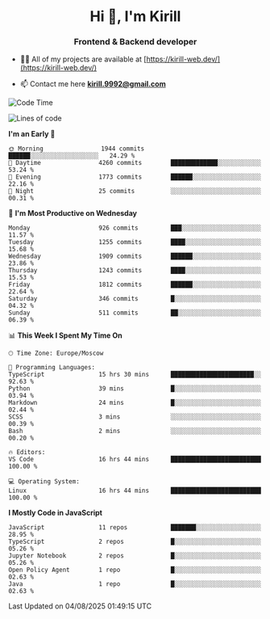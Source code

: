 <h1 align="center">Hi 👋, I'm Kirill</h1>
<h3 align="center">Frontend & Backend developer</h3>

- 👨‍💻 All of my projects are available at [https://kirill-web.dev/](https://kirill-web.dev/)

- 📫 Contact me here **kirill.9992@gmail.com**











<!--START_SECTION:waka-->
![Code Time](http://img.shields.io/badge/Code%20Time-2%2C317%20hrs%2022%20mins-blue)

![Lines of code](https://img.shields.io/badge/From%20Hello%20World%20I%27ve%20Written-5.1%20million%20lines%20of%20code-blue)

**I'm an Early 🐤** 

```text
🌞 Morning                1944 commits        ██████░░░░░░░░░░░░░░░░░░░   24.29 % 
🌆 Daytime                4260 commits        █████████████░░░░░░░░░░░░   53.24 % 
🌃 Evening                1773 commits        ██████░░░░░░░░░░░░░░░░░░░   22.16 % 
🌙 Night                  25 commits          ░░░░░░░░░░░░░░░░░░░░░░░░░   00.31 % 
```
📅 **I'm Most Productive on Wednesday** 

```text
Monday                   926 commits         ███░░░░░░░░░░░░░░░░░░░░░░   11.57 % 
Tuesday                  1255 commits        ████░░░░░░░░░░░░░░░░░░░░░   15.68 % 
Wednesday                1909 commits        ██████░░░░░░░░░░░░░░░░░░░   23.86 % 
Thursday                 1243 commits        ████░░░░░░░░░░░░░░░░░░░░░   15.53 % 
Friday                   1812 commits        ██████░░░░░░░░░░░░░░░░░░░   22.64 % 
Saturday                 346 commits         █░░░░░░░░░░░░░░░░░░░░░░░░   04.32 % 
Sunday                   511 commits         ██░░░░░░░░░░░░░░░░░░░░░░░   06.39 % 
```


📊 **This Week I Spent My Time On** 

```text
🕑︎ Time Zone: Europe/Moscow

💬 Programming Languages: 
TypeScript               15 hrs 30 mins      ███████████████████████░░   92.63 % 
Python                   39 mins             █░░░░░░░░░░░░░░░░░░░░░░░░   03.94 % 
Markdown                 24 mins             █░░░░░░░░░░░░░░░░░░░░░░░░   02.44 % 
SCSS                     3 mins              ░░░░░░░░░░░░░░░░░░░░░░░░░   00.39 % 
Bash                     2 mins              ░░░░░░░░░░░░░░░░░░░░░░░░░   00.20 % 

🔥 Editors: 
VS Code                  16 hrs 44 mins      █████████████████████████   100.00 % 

💻 Operating System: 
Linux                    16 hrs 44 mins      █████████████████████████   100.00 % 
```

**I Mostly Code in JavaScript** 

```text
JavaScript               11 repos            ███████░░░░░░░░░░░░░░░░░░   28.95 % 
TypeScript               2 repos             █░░░░░░░░░░░░░░░░░░░░░░░░   05.26 % 
Jupyter Notebook         2 repos             █░░░░░░░░░░░░░░░░░░░░░░░░   05.26 % 
Open Policy Agent        1 repo              █░░░░░░░░░░░░░░░░░░░░░░░░   02.63 % 
Java                     1 repo              █░░░░░░░░░░░░░░░░░░░░░░░░   02.63 % 
```




 Last Updated on 04/08/2025 01:49:15 UTC
<!--END_SECTION:waka-->
